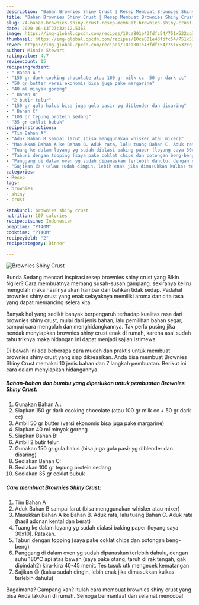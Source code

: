 ```yaml
---
description: "Bahan Brownies Shiny Crust | Resep Membuat Brownies Shiny Crust Yang Mudah Dan Praktis"
title: "Bahan Brownies Shiny Crust | Resep Membuat Brownies Shiny Crust Yang Mudah Dan Praktis"
slug: 74-bahan-brownies-shiny-crust-resep-membuat-brownies-shiny-crust-yang-mudah-dan-praktis
date: 2020-06-13T23:32:12.536Z
image: https://img-global.cpcdn.com/recipes/10ca801e43fdfc54/751x532cq70/brownies-shiny-crust-foto-resep-utama.jpg
thumbnail: https://img-global.cpcdn.com/recipes/10ca801e43fdfc54/751x532cq70/brownies-shiny-crust-foto-resep-utama.jpg
cover: https://img-global.cpcdn.com/recipes/10ca801e43fdfc54/751x532cq70/brownies-shiny-crust-foto-resep-utama.jpg
author: Minnie Stewart
ratingvalue: 4.7
reviewcount: 15
recipeingredient:
- " Bahan A "
- "150 gr dark cooking chocolate atau 100 gr milk cc  50 gr dark cc"
- "50 gr butter versi ekonomis bisa juga pake margarine"
- "40 ml minyak goreng"
- " Bahan B"
- "2 butir telur"
- "150 gr gula halus bisa juga gula pasir yg diblender dan disaring"
- " Bahan C"
- "100 gr tepung protein sedang"
- "35 gr coklat bubuk"
recipeinstructions:
- "Tim Bahan A"
- "Aduk Bahan B sampai larut (bisa menggunakan whisker atau mixer)"
- "Masukkan Bahan A ke Bahan B. Aduk rata, lalu tuang Bahan C. Aduk rata (hasil adonan kental dan berat)"
- "Tuang ke dalam loyang yg sudah dialasi baking paper (loyang saya 30x10). Ratakan."
- "Taburi dengan topping (saya pake coklat chips dan potongan beng-beng)"
- "Panggang di dalam oven yg sudah dipanaskan terlebih dahulu, dengan suhu 180°C api atas bawah (saya pake otang, taruh di rak tengah, gak dipindah2) kira-kira 40-45 menit. Tes tusuk utk mengecek kematangan"
- "Sajikan 😊 (kalau sudah dingin, lebih enak jika dimasukkan kulkas terlebih dahulu)"
categories:
- Resep
tags:
- brownies
- shiny
- crust

katakunci: brownies shiny crust 
nutrition: 107 calories
recipecuisine: Indonesian
preptime: "PT40M"
cooktime: "PT40M"
recipeyield: "2"
recipecategory: Dinner

---
```



![Brownies Shiny Crust](https://img-global.cpcdn.com/recipes/10ca801e43fdfc54/751x532cq70/brownies-shiny-crust-foto-resep-utama.jpg)

Bunda Sedang mencari inspirasi resep brownies shiny crust yang Bikin Ngiler? Cara membuatnya memang susah-susah gampang. sekiranya keliru mengolah maka hasilnya akan hambar dan bahkan tidak sedap. Padahal brownies shiny crust yang enak selayaknya memiliki aroma dan cita rasa yang dapat memancing selera kita.

Banyak hal yang sedikit banyak berpengaruh terhadap kualitas rasa dari brownies shiny crust, mulai dari jenis bahan, lalu pemilihan bahan segar, sampai cara mengolah dan menghidangkannya. Tak perlu pusing jika hendak menyiapkan brownies shiny crust enak di rumah, karena asal sudah tahu triknya maka hidangan ini dapat menjadi sajian istimewa.




Di bawah ini ada beberapa cara mudah dan praktis untuk membuat brownies shiny crust yang siap dikreasikan. Anda bisa membuat Brownies Shiny Crust memakai 10 jenis bahan dan 7 langkah pembuatan. Berikut ini cara dalam menyiapkan hidangannya.

<!--inarticleads1-->

##### Bahan-bahan dan bumbu yang diperlukan untuk pembuatan Brownies Shiny Crust:

1. Gunakan  Bahan A :
1. Siapkan 150 gr dark cooking chocolate (atau 100 gr milk cc + 50 gr dark cc)
1. Ambil 50 gr butter (versi ekonomis bisa juga pake margarine)
1. Siapkan 40 ml minyak goreng
1. Siapkan  Bahan B:
1. Ambil 2 butir telur
1. Gunakan 150 gr gula halus (bisa juga gula pasir yg diblender dan disaring)
1. Sediakan  Bahan C:
1. Sediakan 100 gr tepung protein sedang
1. Sediakan 35 gr coklat bubuk




<!--inarticleads2-->

##### Cara membuat Brownies Shiny Crust:

1. Tim Bahan A
1. Aduk Bahan B sampai larut (bisa menggunakan whisker atau mixer)
1. Masukkan Bahan A ke Bahan B. Aduk rata, lalu tuang Bahan C. Aduk rata (hasil adonan kental dan berat)
1. Tuang ke dalam loyang yg sudah dialasi baking paper (loyang saya 30x10). Ratakan.
1. Taburi dengan topping (saya pake coklat chips dan potongan beng-beng)
1. Panggang di dalam oven yg sudah dipanaskan terlebih dahulu, dengan suhu 180°C api atas bawah (saya pake otang, taruh di rak tengah, gak dipindah2) kira-kira 40-45 menit. Tes tusuk utk mengecek kematangan
1. Sajikan 😊 (kalau sudah dingin, lebih enak jika dimasukkan kulkas terlebih dahulu)




Bagaimana? Gampang kan? Itulah cara membuat brownies shiny crust yang bisa Anda lakukan di rumah. Semoga bermanfaat dan selamat mencoba!
